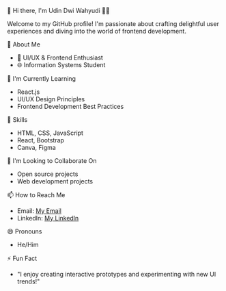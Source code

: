 👋 Hi there, I'm Udin Dwi Wahyudi 👨‍💻

Welcome to my GitHub profile! I'm passionate about crafting delightful user experiences and diving into the world of frontend development.

👀 About Me
- 🎨 UI/UX & Frontend Enthusiast
- 🌐 Information Systems Student

🌱 I'm Currently Learning
- React.js
- UI/UX Design Principles
- Frontend Development Best Practices

💼 Skills
- HTML, CSS, JavaScript
- React, Bootstrap
- Canva, Figma

💞️ I'm Looking to Collaborate On
- Open source projects
- Web development projects

📫 How to Reach Me
- Email: [My Email](udindwiwahyudi04@gmail.com)
- LinkedIn: [My Linkedln](https://www.linkedin.com/in/udindwiwahyudi/)

😄 Pronouns
- He/Him

⚡ Fun Fact
- "I enjoy creating interactive prototypes and experimenting with new UI trends!"
